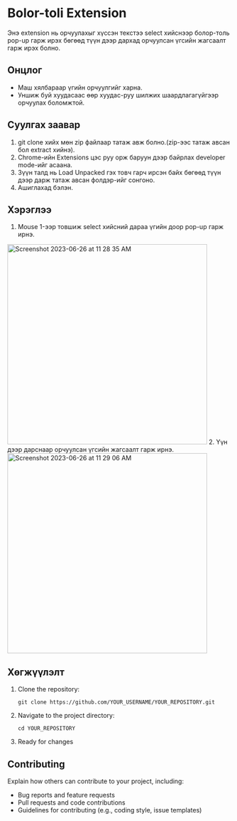 

# Bolor-toli Extension

Энэ extension нь орчуулахыг хүссэн текстээ select хийснээр болор-толь pop-up гарж ирэх бөгөөд түүн дээр дархад орчуулсан үгсийн жагсаалт гарж ирэх болно.

## Онцлог

- Маш хялбараар үгийн орчуулгийг харна.
- Уншиж буй хуудасаас өөр хуудас-руу шилжих шаардлагагүйгээр орчуулах боломжтой.

## Суулгах заавар
1. git clone хийх мөн zip файлаар татаж авж болно.(zip-ээс татаж авсан бол extract хийнэ).
2. Chrome-ийн Extensions цэс руу орж баруун дээр байрлах developer mode-ийг асаана.
3. Зүүн талд нь Load Unpacked гэх товч гарч ирсэн байх бөгөөд түүн дээр дарж татаж авсан фолдэр-ийг сонгоно.
4. Ашиглахад бэлэн.

## Хэрэглээ
1. Mouse 1-ээр товшиж select хийсний дараа үгийн доор pop-up гарж ирнэ.
<img width="450" alt="Screenshot 2023-06-26 at 11 28 35 AM" src="https://github.com/Hollowloki/bolor_toli-extension/assets/104183502/b3fd3b2b-c3e9-4f8f-a08f-85fe15b481ab">
2. Үүн дээр дарснаар орчуулсан үгсийн жагсаалт гарж ирнэ.
<img width="450" alt="Screenshot 2023-06-26 at 11 29 06 AM" src="https://github.com/Hollowloki/bolor_toli-extension/assets/104183502/b7eaba26-67dc-4ac6-8766-55c64bbc8154">


## Хөгжүүлэлт

1. Clone the repository:
   ```
   git clone https://github.com/YOUR_USERNAME/YOUR_REPOSITORY.git
   ```

2. Navigate to the project directory:
   ```
   cd YOUR_REPOSITORY
   ```

3. Ready for changes

## Contributing

Explain how others can contribute to your project, including:

- Bug reports and feature requests
- Pull requests and code contributions
- Guidelines for contributing (e.g., coding style, issue templates)

